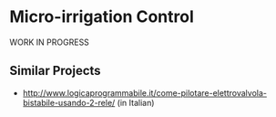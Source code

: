 # Micro-irrigation Control #

WORK IN PROGRESS


## Similar Projects ##

- http://www.logicaprogrammabile.it/come-pilotare-elettrovalvola-bistabile-usando-2-rele/ (in Italian)
